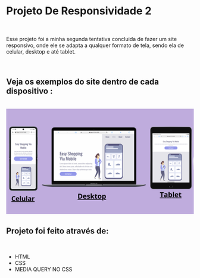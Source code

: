 <h1> Projeto De Responsividade 2</h1>
<br>

<p>Esse projeto foi a minha segunda tentativa concluida de fazer um site responsivo, onde ele se adapta a qualquer formato de tela, sendo ela de celular, desktop e até tablet.</p>
<br>
<h2>Veja os exemplos do site dentro de cada dispositivo :</h2>
<br>
<img src="https://github.com/Yuripujol/Projeto-De-Responsividade-2/blob/main/Exemplos%20de%20responsividade%201.png?raw=true" />
<br>
<h2>Projeto foi feito através de: </h2>
<br>
<ul>
<li>HTML</li>
<li>CSS</li>
<li>MEDIA QUERY NO CSS</li>

  
</ul>
